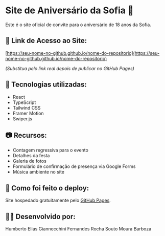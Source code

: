 # Site de Aniversário da Sofia 🎉

Este é o site oficial de convite para o aniversário de 18 anos da Sofia.

## 📍 Link de Acesso ao Site:

[https://seu-nome-no-github.github.io/nome-do-repositorio](https://seu-nome-no-github.github.io/nome-do-repositorio)

*(Substitua pelo link real depois de publicar no GitHub Pages)*

## 🎨 Tecnologias utilizadas:

- React
- TypeScript
- Tailwind CSS
- Framer Motion
- Swiper.js

## 📷 Recursos:

- Contagem regressiva para o evento
- Detalhes da festa
- Galeria de fotos
- Formulário de confirmação de presença via Google Forms
- Música ambiente no site

## 📌 Como foi feito o deploy:

Site hospedado gratuitamente pelo [GitHub Pages](https://pages.github.com/).

## 👩‍💻 Desenvolvido por:

Humberto Elias Giannecchini Fernandes Rocha Souto Moura Barboza

